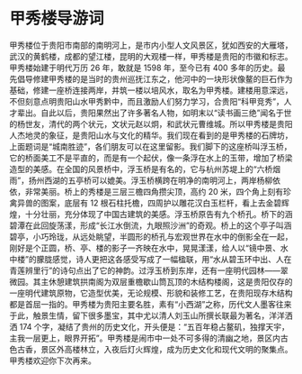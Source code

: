 # 甲秀楼导游词  
甲秀楼位于贵阳市南部的南明河上，是市内小型人文风景区，犹如西安的大雁塔，武汉的黄鹤楼，成都的望江楼，昆明的大观楼一样，甲秀楼是贵阳的市徽和标志。甲秀楼始建于明代万历 26 年，敢就是 1598 年，至今已有 400 多年的历史。最先倡导修建甲秀楼的是当时的贵州巡抚江东之，他河中的一块形状像鳌的巨石作为基础，修建一座桥连接两岸，并筑一楼以培风水，取名为甲秀楼。建楼用意深远，不但刻意点明贵阳山水甲秀黔中，而且激励人们努力学习，合贵阳“科甲竞秀”，人才辈出。自此以后，贵阳果然出了许多著名人物，如明末以“读书画三绝”闻名于世的杨世友，清代的两个状元，文状元赵以炯，和武状元曹维城。所以甲秀楼是贵阳人杰地灵的象征，是贵阳山水与文化的精华。我们现在看到的是甲秀楼的石牌坊，上面题词是“城南胜迹”，各们朋友可以在这里留影。我们脚下的这座桥叫浮玉桥，它的桥面美工不是平直的，而是有一个起伏，像一条浮在水上的玉带，增加了桥梁造型的美感。在全国的风景桥中，浮玉桥是有名的，它与杭州苏堤上的“六桥烟雨”，扬州西湖的五亭桥可以媲美。浮玉桥横跨在明净的南明河上，两岸杨柳依依，非常美丽。桥上的秀楼是三层三檐四角攒尖顶，高约 20 米，四个角上刻有珍禽异兽的图案，底层有 12 根石柱托檐，四周护以雕花汉白玉栏杆，看上去金碧辉煌，十分壮丽，充分体现了中国古建筑的美感。浮玉桥原告有九个桥孔。桥下的涵碧潭在此回旋荡漾，形成“长江水倒流，九眼照沙洲”的奇观。桥上的这个亭子叫涵碧亭，小巧玲珑，从远处眺望，半圆形的桥孔与宏观世界在水中的倒影全在一起，刚好是个正圆，桥、亭、楼的影子一齐映在水中，晃晃漾漾，给人以“镜中景、水中楼”的朦胧感觉，诗人更把这各感受写成了一幅楹联，用“水从碧玉环中出、人在青莲辨里行”的诗句点出了它的神韵。过浮玉桥到东岸，还有一座明代园林――翠微园。其主休憩建筑拱南阁为双层重檐歇山筒瓦顶的木结构楼阁，这是贵阳仅存的一座明代建筑原物，它造型优美，无论规模、形貌和装修工艺，在贵阳现存木结构都是首屈一指的。甲秀楼为贵阳主要名胜，素有“小西湖”之称，历代文人墨客往来于此，触景生情，留下很多墨宝，其中尤以清人刘玉山所撰长联最为著名，洋洋洒洒 174 个字，凝结了贵州的历史文化，开头便是：“五百年稳占鳌矶，独撑天宇，主我一层更上，眼界开拓”。甲秀楼是闹市中一处不可多得的清幽之地，景区内古色古香，景区外高楼林立，入夜后灯火辉煌，成为历史文化和现代文明的聚集点。甲秀楼欢迎你下次再来。  